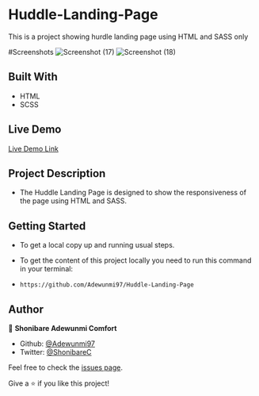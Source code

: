 # Huddle-Landing-Page
 This is a project showing hurdle landing page using HTML and SASS only
 
 #Screenshots
![Screenshot (17)](https://user-images.githubusercontent.com/60876346/236737023-b7bdaf69-4be4-459d-b9a3-5a8c16373b8c.png)
![Screenshot (18)](https://user-images.githubusercontent.com/60876346/236737051-bf065829-cdb2-4ccd-aa5d-3034f66de976.png)

## Built With

* HTML
* SCSS

## Live Demo

[Live Demo Link](https://raw.githack.com/Adewunmi97/Huddle-Landing-Page/main/index.html)


## Project Description

* The Huddle Landing Page is designed to show the responsiveness of the page using HTML and SASS.

## Getting Started

* To get a local copy up and running usual steps.

* To get the content of this project locally you need to run this command in your terminal:

- `https://github.com/Adewunmi97/Huddle-Landing-Page`


## Author
👤 **Shonibare Adewunmi Comfort**

- Github: [@Adewunmi97](https://github.com/Adewunmi97)
- Twitter: [@ShonibareC](https://twitter.com/ShonibareC)

Feel free to check the [issues page](../../issues/).

Give a ⭐️ if you like this project!
